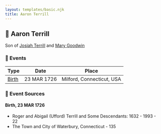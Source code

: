 ```yaml
---
layout: templates/basic.njk
title: Aaron Terrill
---
```

## 🔵 Aaron Terrill

Son of [Josiah Terrill](/people/8/80183041) and [Mary Goodwin](/people/4/49404198)

### 📆 Events

Type | Date | Place
------ | ------ | ------
[Birth](#event-1bbc3f7a-33ab-4f32-94ab-5b41ca43b153) | 23 MAR 1726 | Milford, Connecticut, USA

### 📰 Event Sources

#### <a id="event-1bbc3f7a-33ab-4f32-94ab-5b41ca43b153"></a> Birth, 23 MAR 1726
* Roger and Abigail (Ufford) Terrill and Some Descendants: 1632 - 1993  - 22
* The Town and City of Waterbury, Connecticut  - 135